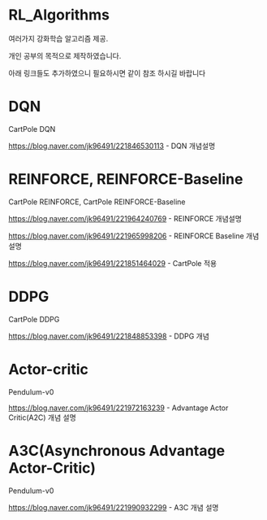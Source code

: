 # RL_Algorithms
여러가지 강화학습 알고리즘 제공.

개인 공부의 목적으로 제작하였습니다.

아래 링크들도 추가하였으니 필요하시면 같이 참조 하시길 바랍니다

# DQN
CartPole DQN

https://blog.naver.com/jk96491/221846530113 - DQN 개념설명

# REINFORCE, REINFORCE-Baseline
CartPole REINFORCE, CartPole REINFORCE-Baseline

https://blog.naver.com/jk96491/221964240769 - REINFORCE 개념설명

https://blog.naver.com/jk96491/221965998206 - REINFORCE Baseline 개념설명

https://blog.naver.com/jk96491/221851464029 - CartPole 적용

# DDPG
CartPole DDPG

https://blog.naver.com/jk96491/221848853398 - DDPG 개념

# Actor-critic
Pendulum-v0

https://blog.naver.com/jk96491/221972163239 - Advantage Actor Critic(A2C) 개념 설명

# A3C(Asynchronous Advantage Actor-Critic)
Pendulum-v0

https://blog.naver.com/jk96491/221990932299 - A3C 개념 설명



